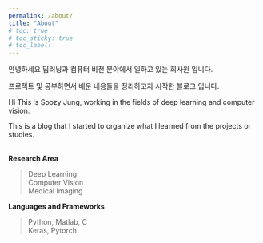 ```yaml
---
permalink: /about/
title: "About"
# toc: true
# toc_sticky: true
# toc_label:
---
```


안녕하세요 딥러닝과 컴퓨터 비전 분야에서 일하고 있는 회사원 입니다.

프로젝트 및 공부하면서 배운 내용들을 정리하고자 시작한 블로그 입니다.

Hi This is Soozy Jung, working in the fields of deep learning and computer vision.

This is a blog that I started to organize what I learned from the projects or studies. <br> <br>


**Research Area**
 
> Deep Learning <br>
> Computer Vision <br>
> Medical Imaging <br>

**Languages and Frameworks**

> Python, Matlab, C <br>
> Keras, Pytorch <br>

